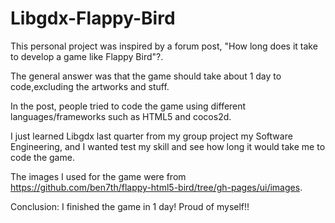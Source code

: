 # Libgdx-Flappy-Bird
This personal project was inspired by a forum post, "How long does it take to develop a game like Flappy Bird"?.

The general answer was that the game should take about 1 day to code,excluding the artworks and stuff.

In the post, people tried to code the game using different languages/frameworks such as HTML5 and cocos2d.

I just learned Libgdx last quarter from my group project my Software Engineering, and I wanted test my skill and see how long it would take me to code the game.

The images I used for the game were from
https://github.com/ben7th/flappy-html5-bird/tree/gh-pages/ui/images.

Conclusion: I finished the game in 1 day! Proud of myself!!


